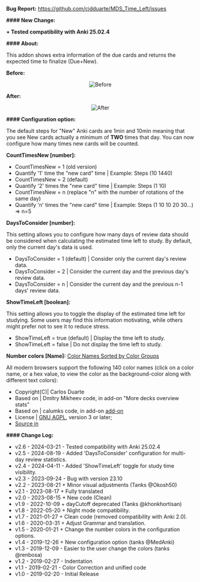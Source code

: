 <b>Bug Report:</b> <a href="https://github.com/cjdduarte/MDS_Time_Left/issues">https://github.com/cjdduarte/MDS_Time_Left/issues</a>

<b>#### New Change:</b>

<b>+ Tested compatibility with Anki 25.02.4</b>

<b>#### About:</b>

This addon shows extra information of the due cards and returns the expected time to finalize (Due+New).

<b>Before:</b>

<p align="center">
  <img src="https://i.ibb.co/JKzqR6H/image.png" alt="Before">
</p>

<b>After:</b>

<p align="center">
  <img src="https://i.ibb.co/Ptk82k1/image.png" alt="After">
</p>

<b>#### Configuration option:</b>

The default steps for "New" Anki cards are 1min and 10min meaning that you see New cards actually a minimum of <b>TWO</b> times that day.
You can now configure how many times new cards will be counted.

<b>CountTimesNew [number]:</b>

<ul>
  <li>CountTimesNew = 1 (old version)</li>
  <li>Quantify '1' time the "new card" time | Example: Steps (10 1440)</li>
  <li>CountTimesNew = 2 (default)</li>
  <li>Quantify '2' times the "new card" time | Example: Steps (1 10)</li>
  <li>CountTimesNew = n (replace "n" with the number of rotations of the same day)</li>
  <li>Quantify 'n' times the "new card" time | Example: Steps (1 10 10 20 30...) => n=5</li>
</ul>

<b>DaysToConsider [number]:</b>

This setting allows you to configure how many days of review data should be considered when calculating the estimated time left to study. By default, only the current day's data is used.

<ul>
  <li>DaysToConsider = 1 (default) | Consider only the current day's review data.</li>
  <li>DaysToConsider = 2 | Consider the current day and the previous day's review data.</li>
  <li>DaysToConsider = n | Consider the current day and the previous n-1 days' review data.</li>
</ul>

<b>ShowTimeLeft [boolean]:</b>

This setting allows you to toggle the display of the estimated time left for studying. Some users may find this information motivating, while others might prefer not to see it to reduce stress.

<ul>
  <li>ShowTimeLeft = true (default) | Display the time left to study.</li>
  <li>ShowTimeLeft = false | Do not display the time left to study.</li>
</ul>

<b>Number colors [Name]:</b> <a href="https://www.w3schools.com/colors/colors_groups.asp">Color Names Sorted by Color Groups</a>

All modern browsers support the following 140 color names (click on a color name, or a hex value, to view the color as the background-color along with different text colors):

<ul>
  <li>Copyright(C)| Carlos Duarte</li>
  <li>Based on | Dmitry Mikheev code, in add-on "More decks overview stats"</li>
  <li>Based on | calumks code, in add-on <a href="https://github.com/calumks/anki-deck-stats">add-on</a></li>
  <li>License | <a href="http://www.gnu.org/licenses/agpl.html">GNU AGPL</a>, version 3 or later;</li>
  <li><a href="https://github.com/cjdduarte/MDS_Time_Left">Source in</a></li>
</ul>

<b> #### Change Log:</b>

<ul>
  <li>v2.6 - 2024-03-21 - Tested compatibility with Anki 25.02.4</li>
  <li>v2.5 - 2024-08-19 - Added 'DaysToConsider' configuration for multi-day review statistics.</li>
  <li>v2.4 - 2024-04-11 - Added 'ShowTimeLeft' toggle for study time visibility.</li>
  <li>v2.3 - 2023-09-24 - Bug with version 23.10</li>
  <li>v2.2 - 2023-08-21 + Minor visual adjustments (Tanks @Okosh50)</li>
  <li>v2.1 - 2023-08-17 + Fully translated</li>
  <li>v2.0 - 2023-08-15 + New code (Clean)</li>
  <li>v1.9 - 2022-10-09 + dayCutoff deprecated (Tanks @khonkhortisan)</li>
  <li>v1.8 - 2022-05-20 + Night mode compatibility.</li>
  <li>v1.7 - 2021-01-27 + Clean code (removed compatibility with Anki 2.0).</li>
  <li>v1.6 - 2020-03-31 + Adjust Grammar and translation.</li>
  <li>v1.5 - 2020-01-21 + Change the number colors in the configuration options.</li>
  <li>v1.4 - 2019-12-26 + New configuration option (tanks @MedAnki)</li>
  <li>v1.3 - 2019-12-09 - Easier to the user change the colors (tanks @renbosa)</li>
  <li>v1.2 - 2019-02-27 - Indentation</li>
  <li>v1.1 - 2019-02-21 - Color Correction and unified code</li>
  <li>v1.0 - 2019-02-20 - Initial Release</li>
</ul>
